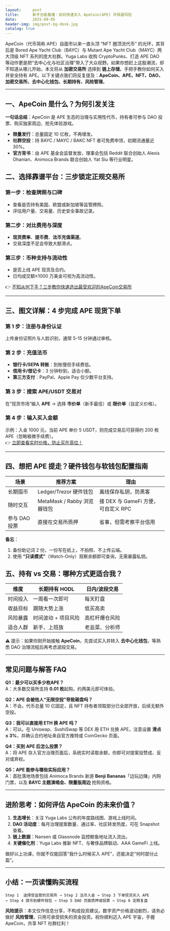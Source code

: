 ```yaml
---
layout:     post
title:      新手也能看懂：如何快速买入 ApeCoin(APE) 并规避风险
date:       2025-09-05
header-img: img/post-bg-desk.jpg
catalog: true
---
```


ApeCoin（代币简称 APE）自面市以来一直头顶 “NFT 圈顶流代币” 的光环，其背后是 Bored Ape Yacht Club（BAYC）与 Mutant Ape Yacht Club（MAYC）两大顶级 NFT 系列的庞大社群。Yuga Labs 收购 CryptoPunks、打造 APE DAO 等动作更是把“去中心化与社区治理”带入了大众视野。如果你想赶上这股潮流，却不知道从哪儿开始，本文将从 **加密交易所** 选择到 **链上存储**，手把手教你如何买入并安全持有 APE。以下关键点我们将反复提及：**ApeCoin、APE、NFT、DAO、加密交易所、去中心化钱包、长期持有、风险管理**。

---

## 一、ApeCoin 是什么？为何引发关注

**一句话总结**：ApeCoin 是 APE 生态的治理与实用性代币，持有者可参与 DAO 投票、购买独家周边、抢先体验游戏。  
- **限量发行**：总量固定 10 亿枚，不再增发。  
- **社群空投**：持 BAYC / MAYC / BAKC NFT 者可免费申领，初期流通量近 30%。  
- **官方背书**：由 APE 基金会监督发放，理事会包括 Reddit 联合创始人 Alexis Ohanian、Animoca Brands 联合创始人 Yat Siu 等行业明星。  

## 二、选择靠谱平台：三步锁定正规交易所

### 第一步：检查牌照与口碑  
- 查看是否持有美国、欧盟或新加坡等监管牌照。  
- 评估用户量、交易量、历史安全事故记录。

### 第二步：对比费用与深度  
- **现货费率**、**提币费**、**法币充值渠道**。  
- 交易深度不足会导致大额滑点。

### 第三步：币种支持与流动性  
- 是否上线 APE 现货及合约。  
- 日均成交额≥1000 万美金可视为高流动性。

👉 [不知从何下手？三步教你快速选出最受欢迎的ApeCoin交易所](https://okxdog.com/)

---

## 三、图文详解：4 步完成 APE 现货下单

### 第 1 步：注册与身份认证  
上传身份证照片与人脸识别，通常 5-15 分钟通过审核。

### 第 2 步：充值法币  
- **银行卡/SEPA 转账**：到账慢但手续费低。  
- **信用卡/借记卡**：3 分钟秒到，适合小额。  
- **第三方支付**：PayPal、Apple Pay 仅少数平台支持。

### 第 3 步：搜索 APE/USDT 交易对  
在“现货市场”输入 **APE** → 选择 **市价单**（新手最佳）或 **限价单**（自定义价格）。

### 第 4 步：输入买入金额  
示例：入金 1000 元，当前 APE 单价 5 USDT，则完成交易后可获得约 200 枚 APE（忽略极微手续费）。  
👉 [立即查看实时价格，防止买在高位！](https://okxdog.com/)

---

## 四、想把 APE 提走？硬件钱包与软钱包配置指南

| 场景 | 推荐方案 | 理由 |
|---|---|---|
| 长期囤币 | Ledger/Trezor 硬件钱包 | 离线保存私钥，防黑客 |
| 随时交互 | MetaMask / Rabby 浏览器钱包 | 接 DEX 与 GameFi 方便，可自定义 RPC |
| 参与 DAO 投票 | 直接在交易所质押 | 省事，但需考察平台信用 |

**备忘**：  
1. 备份助记词 2 份，一份写在纸上，不拍照、不上传云端。  
2. 使用 **“只读模式”**（Watch-Only）观察余额即可查询，无需暴露私钥。  

## 五、持有 vs 交易：哪种方式更适合我？

| 维度 | 长期持有 HODL | 日内/波段交易 |
| --- | --- | --- |
| 时间投入 | 一周看一次即可 | 每天盯盘 |
| 收益目标 | 跟随大势上涨 | 低买高卖 |
| 风险暴露 | 时间波动 + 项目风险 | 高杠杆爆仓风险 |
| 适合人群 | 新手、上班族 | 老韭菜、分析师 |

⚠️ 提示：如果你刚开始接触 **ApeCoin**，先尝试买入并转入 **去中心化钱包**，等熟悉 DAO 治理流程后再考虑波段交易。

---

## 常见问题与解答 FAQ

**Q1：最少可以买多少枚APE？**  
A：大多数交易所支持 **0.01 枚**起购，约两美元即可体验。

**Q2：APE 会被他人“无限空投”导致砸盘吗？**  
A：不会。代币总量 10 亿固定，且 NFT 持有者领取部分已全部开放，后续无额外空投。

**Q3：我可以直接用 ETH 换 APE 吗？**  
A：可以。在 Uniswap、SushiSwap 等 DEX 用 ETH 兑换 APE，注意设置 **滑点 ≤ 3%**，并确认合约地址来自官方推特或 CoinGecko 页面。

**Q4：买到 APE 后怎么投票？**  
A：将 APE 存入官方治理页面后，系统实时读取余额，你即可对提案投赞成、反对或弃权。

**Q5：APE 能参与哪些实际应用？**  
A：首批落地场景包括 Animoca Brands 新游 **Benji Bananas**「边玩边赚」内购门票，以及 **BAYC 主题演唱会、限量版周边** 抢购资格。

---

## 进阶思考：如何评估 ApeCoin 的未来价值？

1. **生态增长**：关注 Yuga Labs 公布的年度路线图、游戏上线时间。  
2. **DAO 活动度**：每月治理提案数量、通过率、社区转发热度，可在 Snapshot 查看。  
3. **链上数据**：Nansen 或 Glassnode 监控鲸鱼地址流入流出。  
4. **关键催化剂**：Yuga Labs 推新 NFT、与奢侈品牌联动、AAA GameFi 上线。  

做好以上功课，你就不仅能回答“我什么时候买入 APE”，还能决定“何时部分止盈”。

---

## 小结：一页读懂购买流程

```
Step 1  选择受监管的交易所 → Step 2 法币入金 → Step 3 下单现货买入 APE  
→ Step 4 提币到硬件钱包 → Step 5 DAO 页面质押或投票 → Step 6 定期复盘
```

**风险提示**：本文仅作信息分享，不构成投资建议。数字资产价格波动剧烈，请务必做好 **风险管理**，只用可承受损失的资金投资。祝你顺利迈入 APE 宇宙，手握 ApeCoin，共享 NFT 社群红利！
